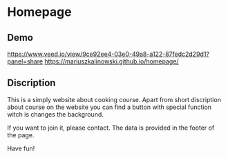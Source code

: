 # Homepage

## Demo
https://www.veed.io/view/9ce92ee4-03e0-49a8-a122-87fedc2d29d1?panel=share
https://mariuszkalinowski.github.io/homepage/

## Discription

This is a simply website about cooking course. Apart from short discription about course on the website you can find a button with special function witch is changes the background.  

If you want to join it, please contact. The data is provided in the footer of the page. 

Have fun!

